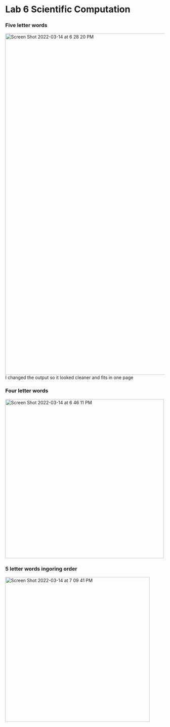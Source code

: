 # Lab 6 Scientific Computation
### Five letter words
<img width="1075" alt="Screen Shot 2022-03-14 at 6 28 20 PM" src="https://user-images.githubusercontent.com/50917542/158271359-71018a19-9609-4d47-9745-00f38889bec7.png">
I changed the output so it looked cleaner and fits in one page


### Four letter words
<img width="501" alt="Screen Shot 2022-03-14 at 6 46 11 PM" src="https://user-images.githubusercontent.com/50917542/158273098-420ec91a-6df3-4683-b622-2efa94c0460c.png">

### 5 letter words ingoring order
<img width="456" alt="Screen Shot 2022-03-14 at 7 09 41 PM" src="https://user-images.githubusercontent.com/50917542/158275393-425cf53f-d15b-426c-aacf-ef6f26a61c88.png">
